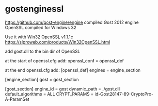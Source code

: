 # gostenginessl
https://github.com/gost-engine/engine compiled Gost 2012 engine OpenSSL compiled for Windows 32

Use it with Win32 OpenSSL v1.1.1c https://slproweb.com/products/Win32OpenSSL.html

add gost.dll to the bin dir of OpenSSL

at the start of openssl.cfg add:
openssl_conf = openssl_def

at the end openssl.cfg add:
[openssl_def]
engines = engine_section

[engine_section]
gost = gost_section

[gost_section]
engine_id = gost
dynamic_path = ./gost.dll
default_algorithms = ALL
CRYPT_PARAMS = id-Gost28147-89-CryptoPro-A-ParamSet
